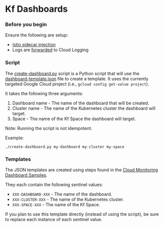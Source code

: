 # Kf Dashboards

### Before you begin

Ensure the following are setup:

* [Istio sidecar injection](https://cloud.google.com/service-mesh/docs/proxy-injection)
* Logs are [forwarded](https://cloud.google.com/stackdriver/docs/solutions/gke) to Cloud Logging

### Script

The [create-dashboard.py](create-dashboard.py) script is a Python script that
will use the [dashboard-template.json](dashboard-template.json) file to create
a template. It uses the currently targeted Google Cloud project (i.e., `gcloud
config get-value project`).

It takes the following three arguments:

1. Dashboard name - The name of the dashboard that will be created.
1. Cluster name - The name of the Kubernetes cluster the dashboard will target.
1. Space - The name of the Kf Space the dashboard will target.

Note: Running the script is not idempotent.

Example:

```
./create-dashboard.py my-dashboard my-cluster my-space
```

### Templates

The JSON templates are created using steps found in the [Cloud Monitoring
Dashboard Samples](https://github.com/GoogleCloudPlatform/monitoring-dashboard-samples/blob/master/README.md).

They each contain the following sentinel values:
* `XXX-DASHBOARD-XXX` - The name of the dashboard.
* `XXX-CLUSTER-XXX` - The name of the Kubernetes cluster.
* `XXX-SPACE-XXX` - The name of the Kf Space.

If you plan to use this template directly (instead of using the script), be
sure to replace each instance of each sentinel value.
